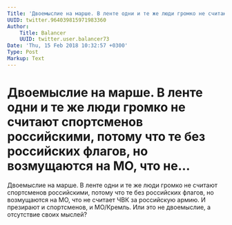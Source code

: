 ```yaml
---
Title: 'Двоемыслие на марше. В ленте одни и те же люди громко не считают спортсменов российскими, потому что те без российских флагов, но возмущаются на МО, что не…'
UUID: twitter.964039815971983360
Author:
    Title: Balancer
    UUID: twitter.user.balancer73
Date: 'Thu, 15 Feb 2018 10:32:57 +0300'
Type: Post
Markup: Text
---
```


# Двоемыслие на марше. В ленте одни и те же люди громко не считают спортсменов российскими, потому что те без российских флагов, но возмущаются на МО, что не…

Двоемыслие на марше. В ленте одни и те же люди громко не
считают спортсменов российскими, потому что те без
российских флагов, но возмущаются на МО, что не считает ЧВК
за российскую армию. И презирают и спортсменов, и МО/Кремль.
Или это не двоемыслие, а отсутствие своих мыслей?